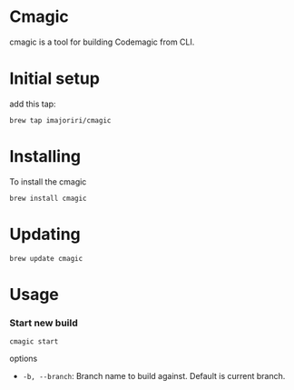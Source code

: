 # Cmagic

cmagic is a tool for building Codemagic from CLI.

# Initial setup

add this tap:

```
brew tap imajoriri/cmagic
```

# Installing

To install the cmagic

```
brew install cmagic
```

# Updating

```
brew update cmagic
```

# Usage

### Start new build

```
cmagic start
```

options

- `-b, --branch`: Branch name to build against. Default is current branch.
